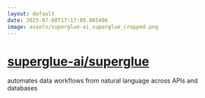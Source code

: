 ```yaml
---
layout: default
date: 2025-07-08T17:17:09.065496
image: assets/superglue-ai_superglue_cropped.png
---
```


# [superglue-ai/superglue](https://github.com/superglue-ai/superglue)

automates data workflows from natural language across APIs and databases
